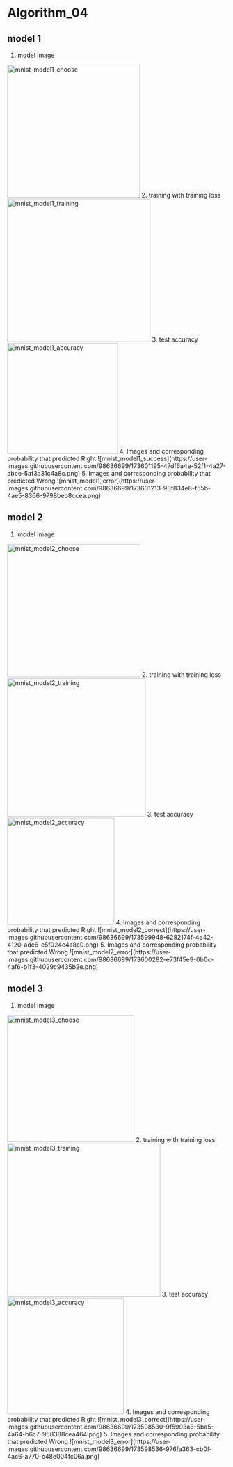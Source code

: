 # Algorithm_04
## model 1
1. model image
<img width="305" alt="mnist_model1_choose" src="https://user-images.githubusercontent.com/98636699/173601209-b6cc1150-31ef-4f87-9f4c-970d64ffc043.PNG">
2. training with training loss
<img width="329" alt="mnist_model1_training" src="https://user-images.githubusercontent.com/98636699/173601202-03713cd0-af1d-4fb5-b463-e72b866a7bbb.PNG">
3. test accuracy
<img width="254" alt="mnist_model1_accuracy" src="https://user-images.githubusercontent.com/98636699/173601207-922182fb-3bca-4d28-a869-a8f1cbc16e6c.PNG">
4. Images and corresponding probability that predicted Right
![mnist_model1_success](https://user-images.githubusercontent.com/98636699/173601195-47df6a4e-52f1-4a27-abce-5af3a31c4a8c.png)
5. Images and corresponding probability that predicted Wrong
![mnist_model1_error](https://user-images.githubusercontent.com/98636699/173601213-93f834e8-f55b-4ae5-8366-9798beb8ccea.png)

## model 2
1. model image
<img width="306" alt="mnist_model2_choose" src="https://user-images.githubusercontent.com/98636699/173599946-0ed6b7ea-6e93-449e-922d-6501b877fb08.PNG">
2. training with training loss
<img width="318" alt="mnist_model2_training" src="https://user-images.githubusercontent.com/98636699/173600454-d62337be-9876-4a2e-9346-9ed148bea86b.PNG">
3. test accuracy
<img width="246" alt="mnist_model2_accuracy" src="https://user-images.githubusercontent.com/98636699/173599931-32c40b4b-6815-4a71-9cb6-62a7242fe42d.PNG">
4. Images and corresponding probability that predicted Right
![mnist_model2_correct](https://user-images.githubusercontent.com/98636699/173599948-6282174f-4e42-4120-adc6-c5f024c4a8c0.png)
5. Images and corresponding probability that predicted Wrong
![mnist_model2_error](https://user-images.githubusercontent.com/98636699/173600282-e73f45e9-0b0c-4af6-b1f3-4029c9435b2e.png)

## model 3
1. model image
<img width="292" alt="mnist_model3_choose" src="https://user-images.githubusercontent.com/98636699/173597863-164aa43b-a2ed-4162-b87e-6e913d5aea96.PNG">
2. training with training loss
<img width="352" alt="mnist_model3_training" src="https://user-images.githubusercontent.com/98636699/173598538-ec5fdeb0-dc02-4c40-be43-69c9d4ebb4f8.PNG">
3. test accuracy
<img width="268" alt="mnist_model3_accuracy" src="https://user-images.githubusercontent.com/98636699/173598524-672bc3a3-d69f-4aa2-bd5a-4104a4d1b9ef.PNG">
4. Images and corresponding probability that predicted Right
![mnist_model3_correct](https://user-images.githubusercontent.com/98636699/173598530-9f5993a3-5ba5-4a64-b6c7-968388cea464.png)
5. Images and corresponding probability that predicted Wrong
![mnist_model3_error](https://user-images.githubusercontent.com/98636699/173598536-976fa363-cb0f-4ac6-a770-c48e004fc06a.png)
